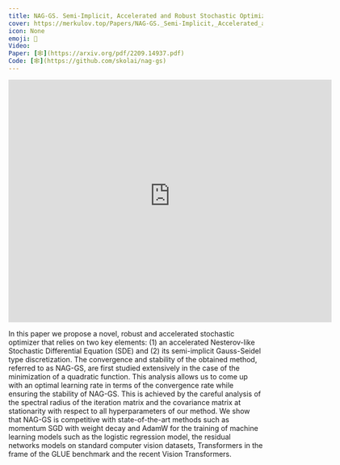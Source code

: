 ```yaml
---
title: NAG-GS. Semi-Implicit, Accelerated and Robust Stochastic Optimizers
cover: https://merkulov.top/Papers/NAG-GS._Semi-Implicit,_Accelerated_and_Robust_Stochastic_Optimizers/roberta-loss.svg
icon: None
emoji: 🌊
Video: 
Paper: [🕸](https://arxiv.org/pdf/2209.14937.pdf)
Code: [🕸](https://github.com/skolai/nag-gs)
---
```


<p><div class="res_emb_block">
<iframe width="640" height="480" src="https://prod-files-secure.s3.us-west-2.amazonaws.com/d6f919a8-0464-48b7-878c-b727c4ef9c6f/ce4f6819-75dd-4337-9385-6d9531081b41/naggs_vis.mp4?X-Amz-Algorithm=AWS4-HMAC-SHA256&X-Amz-Content-Sha256=UNSIGNED-PAYLOAD&X-Amz-Credential=AKIAT73L2G45HZZMZUHI%2F20240627%2Fus-west-2%2Fs3%2Faws4_request&X-Amz-Date=20240627T082342Z&X-Amz-Expires=3600&X-Amz-Signature=6fe86b265a14743615bcac243a111ac873e9df573bf412699ba93f06b253307a&X-Amz-SignedHeaders=host&x-id=GetObject" frameborder="0" allowfullscreen></iframe>
</div></p>

In this paper we propose a novel, robust and accelerated stochastic optimizer that relies on two key elements: (1) an accelerated Nesterov-like Stochastic Differential Equation (SDE) and (2) its semi-implicit Gauss-Seidel type discretization.
The convergence and stability of the obtained method, referred to as NAG-GS, are first studied extensively in the case of the minimization of a quadratic function.
This analysis allows us to come up with an optimal learning rate in terms of the convergence rate while ensuring the stability of NAG-GS.
This is achieved by the careful analysis of the spectral radius of the iteration matrix and the covariance matrix at stationarity with respect to all hyperparameters of our method. We show that NAG-GS is competitive with state-of-the-art methods such as momentum SGD with weight decay and AdamW for the training of machine learning models such as the logistic regression model, the residual networks models on standard computer vision datasets, Transformers in the frame of the GLUE benchmark and the recent Vision Transformers.

<br/>
